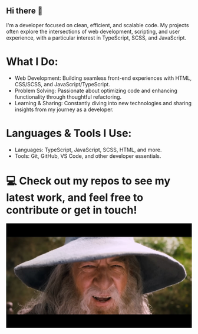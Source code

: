 ## Hi there 👋

I'm a developer focused on clean, efficient, and scalable code. My projects often explore the intersections of web development, scripting, and user experience, with a particular interest in TypeScript, SCSS, and JavaScript.

# What I Do:

   + Web Development: Building seamless front-end experiences with HTML, CSS/SCSS, and JavaScript/TypeScript.
   + Problem Solving: Passionate about optimizing code and enhancing functionality through thoughtful refactoring.
   + Learning & Sharing: Constantly diving into new technologies and sharing insights from my journey as a developer.

# Languages & Tools I Use:

  + Languages: TypeScript, JavaScript, SCSS, HTML, and more.
  + Tools: Git, GitHub, VS Code, and other developer essentials.

# 💻 Check out my repos to see my latest work, and feel free to contribute or get in touch!

![GandalfSax!](00d671e482c56d3050d0599b8d1e6184531666ee35cd23aa7d1a7f38ee26156f.png)

<!--
the key is somewhere here
-->
